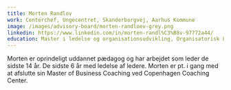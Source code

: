 ```yaml
---
title: Morten Randlov
work: Centerchef, Ungecentret, Skanderborgvej, Aarhus Kommune
image: /images/advisory-board/morten-randloev-grey.png
linkedin: https://www.linkedin.com/in/morten-randl%C3%B8v-97772a44/
education: Master i ledelse og organisationsudvikling, Organisatorisk Lederskab, Aarhus Universitet
---
```

Morten er oprindeligt uddannet pædagog og har arbejdet som leder de sidste 14 år. De sidste 6 år med ledelse af ledere. Morten er pt. i gang med at afslutte sin Master of Business Coaching ved Copenhagen Coaching Center.